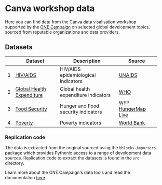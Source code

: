 # Canva workshop data


Here you can find data from the Canva data visalisation workshop supported by 
the [ONE Campaign](https://data.one.org/) on selected global development topics, sourced from reputable organizations
and data providers.

## Datasets

|   | Dataset                                  | Description                          | Source                                                                                                         |                             
|---|------------------------------------------|--------------------------------------|----------------------------------------------------------------------------------------------------------------|
| 1 | [HIV/AIDS](./data/hiv)                   | HIV/AIDS epidemiological indicators  | [UNAIDS](https://aidsinfo.unaids.org/)                                                                         |
| 2 | [Global Health Expenditure](./data/ghed) | Global health expenditure indicators | [WHO](https://apps.who.int/nha/database)                                                                       |
| 3 | [Food Security](./data/wfp)              | Hunger and Food security indicators  | [WFP HungerMap Live](https://hungermap.wfp.org/)                                                               |
| 4 | [Poverty](./data/pov)                    | Poverty indicators                   | [World Bank](https://datatopics.worldbank.org/world-development-indicators/themes/poverty-and-inequality.html) |


### Replication code

The data is extracted from the original sourced using the `bblocks-importers` package
which provides Pythonic access to a range of development data sources. Replication code
to extract the datasets is found in the `src` directory. 

Learn more about the ONE Campaign's data tools and read the
documentation [here](https://docs.one.org/tools/index.html).